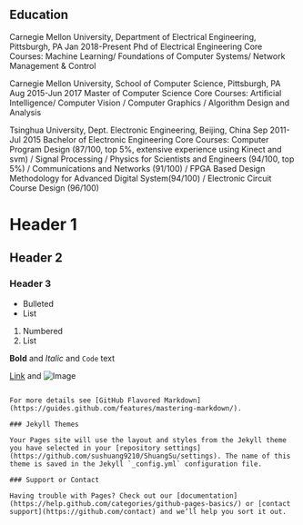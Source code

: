 ## Education

Carnegie Mellon University, Department of Electrical Engineering, Pittsburgh, PA    Jan 2018-Present
Phd of Electrical Engineering
Core Courses: Machine Learning/ Foundations of Computer Systems/ Network Management & Control

Carnegie Mellon University, School of Computer Science, Pittsburgh, PA   Aug 2015-Jun 2017
Master of Computer Science
Core Courses: Artificial Intelligence/ Computer Vision / Computer Graphics / Algorithm Design and Analysis

Tsinghua University, Dept. Electronic Engineering, Beijing, China    Sep 2011-Jul 2015
Bachelor of Electronic Engineering
Core Courses: Computer Program Design (87/100, top 5%, extensive experience using Kinect and svm) / Signal Processing / Physics for Scientists and Engineers (94/100, top 5%) / Communications and Networks (91/100) / FPGA Based Design Methodology for Advanced Digital System(94/100) / Electronic Circuit Course Design (96/100)

# Header 1
## Header 2
### Header 3

- Bulleted
- List

1. Numbered
2. List

**Bold** and _Italic_ and `Code` text

[Link](url) and ![Image](src)
```

For more details see [GitHub Flavored Markdown](https://guides.github.com/features/mastering-markdown/).

### Jekyll Themes

Your Pages site will use the layout and styles from the Jekyll theme you have selected in your [repository settings](https://github.com/sushuang9210/ShuangSu/settings). The name of this theme is saved in the Jekyll `_config.yml` configuration file.

### Support or Contact

Having trouble with Pages? Check out our [documentation](https://help.github.com/categories/github-pages-basics/) or [contact support](https://github.com/contact) and we’ll help you sort it out.
